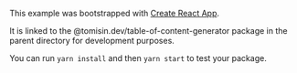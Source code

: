This example was bootstrapped with [Create React App](https://github.com/facebook/create-react-app).

It is linked to the @tomisin.dev/table-of-content-generator package in the parent directory for development purposes.

You can run `yarn install` and then `yarn start` to test your package.
